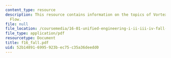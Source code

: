 ```yaml
---
content_type: resource
description: This resource contains information on the topics of Vortex and Lifting
  Flow.
file: null
file_location: /coursemedia/16-01-unified-engineering-i-ii-iii-iv-fall-2005-spring-2006/52b148916995923bec75c35a36deedd0_f16_fall.pdf
file_type: application/pdf
resourcetype: Document
title: f16_fall.pdf
uid: 52b14891-6995-923b-ec75-c35a36deedd0
---
```

